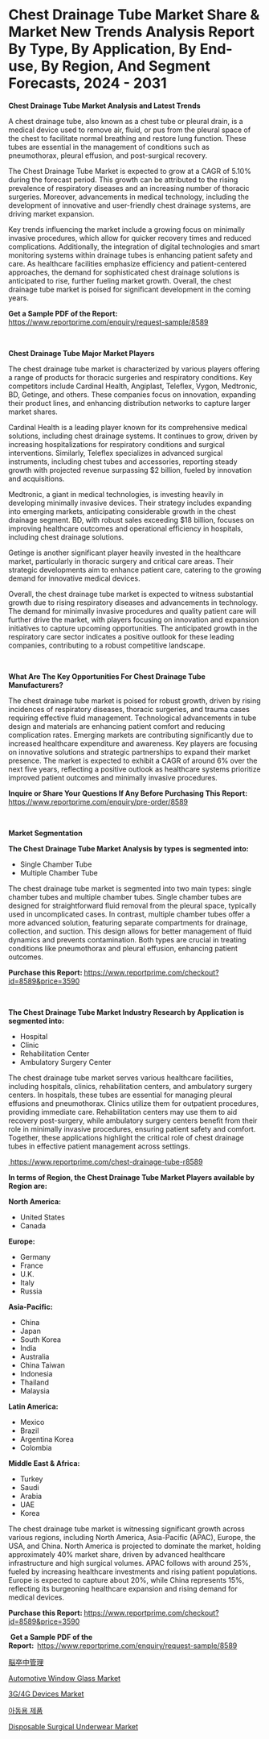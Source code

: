 <p><h1>Chest Drainage Tube Market Share & Market New Trends Analysis Report By Type, By Application, By End-use, By Region, And Segment Forecasts, 2024 - 2031</h1></p><p><strong>Chest Drainage Tube Market Analysis and Latest Trends</strong></p>
<p><p>A chest drainage tube, also known as a chest tube or pleural drain, is a medical device used to remove air, fluid, or pus from the pleural space of the chest to facilitate normal breathing and restore lung function. These tubes are essential in the management of conditions such as pneumothorax, pleural effusion, and post-surgical recovery. </p><p>The Chest Drainage Tube Market is expected to grow at a CAGR of 5.10% during the forecast period. This growth can be attributed to the rising prevalence of respiratory diseases and an increasing number of thoracic surgeries. Moreover, advancements in medical technology, including the development of innovative and user-friendly chest drainage systems, are driving market expansion. </p><p>Key trends influencing the market include a growing focus on minimally invasive procedures, which allow for quicker recovery times and reduced complications. Additionally, the integration of digital technologies and smart monitoring systems within drainage tubes is enhancing patient safety and care. As healthcare facilities emphasize efficiency and patient-centered approaches, the demand for sophisticated chest drainage solutions is anticipated to rise, further fueling market growth. Overall, the chest drainage tube market is poised for significant development in the coming years.</p></p>
<p><strong>Get a Sample PDF of the Report:&nbsp;</strong> <a href="https://www.reportprime.com/enquiry/request-sample/8589">https://www.reportprime.com/enquiry/request-sample/8589</a></p>
<p>&nbsp;</p>
<p><strong>Chest Drainage Tube Major Market Players</strong></p>
<p><p>The chest drainage tube market is characterized by various players offering a range of products for thoracic surgeries and respiratory conditions. Key competitors include Cardinal Health, Angiplast, Teleflex, Vygon, Medtronic, BD, Getinge, and others. These companies focus on innovation, expanding their product lines, and enhancing distribution networks to capture larger market shares.</p><p>Cardinal Health is a leading player known for its comprehensive medical solutions, including chest drainage systems. It continues to grow, driven by increasing hospitalizations for respiratory conditions and surgical interventions. Similarly, Teleflex specializes in advanced surgical instruments, including chest tubes and accessories, reporting steady growth with projected revenue surpassing $2 billion, fueled by innovation and acquisitions.</p><p>Medtronic, a giant in medical technologies, is investing heavily in developing minimally invasive devices. Their strategy includes expanding into emerging markets, anticipating considerable growth in the chest drainage segment. BD, with robust sales exceeding $18 billion, focuses on improving healthcare outcomes and operational efficiency in hospitals, including chest drainage solutions.</p><p>Getinge is another significant player heavily invested in the healthcare market, particularly in thoracic surgery and critical care areas. Their strategic developments aim to enhance patient care, catering to the growing demand for innovative medical devices.</p><p>Overall, the chest drainage tube market is expected to witness substantial growth due to rising respiratory diseases and advancements in technology. The demand for minimally invasive procedures and quality patient care will further drive the market, with players focusing on innovation and expansion initiatives to capture upcoming opportunities. The anticipated growth in the respiratory care sector indicates a positive outlook for these leading companies, contributing to a robust competitive landscape.</p></p>
<p>&nbsp;</p>
<p><strong>What Are The Key Opportunities For Chest Drainage Tube Manufacturers?</strong></p>
<p><p>The chest drainage tube market is poised for robust growth, driven by rising incidences of respiratory diseases, thoracic surgeries, and trauma cases requiring effective fluid management. Technological advancements in tube design and materials are enhancing patient comfort and reducing complication rates. Emerging markets are contributing significantly due to increased healthcare expenditure and awareness. Key players are focusing on innovative solutions and strategic partnerships to expand their market presence. The market is expected to exhibit a CAGR of around 6% over the next five years, reflecting a positive outlook as healthcare systems prioritize improved patient outcomes and minimally invasive procedures.</p></p>
<p><strong>Inquire or Share Your Questions If Any Before Purchasing This Report:</strong> <a href="https://www.reportprime.com/enquiry/pre-order/8589">https://www.reportprime.com/enquiry/pre-order/8589</a></p>
<p>&nbsp;</p>
<p><strong>Market Segmentation</strong></p>
<p><strong>The Chest Drainage Tube Market Analysis by types is segmented into:</strong></p>
<p><ul><li>Single Chamber Tube</li><li>Multiple Chamber Tube</li></ul></p>
<p><p>The chest drainage tube market is segmented into two main types: single chamber tubes and multiple chamber tubes. Single chamber tubes are designed for straightforward fluid removal from the pleural space, typically used in uncomplicated cases. In contrast, multiple chamber tubes offer a more advanced solution, featuring separate compartments for drainage, collection, and suction. This design allows for better management of fluid dynamics and prevents contamination. Both types are crucial in treating conditions like pneumothorax and pleural effusion, enhancing patient outcomes.</p></p>
<p><strong>Purchase this Report:&nbsp;</strong><a href="https://www.reportprime.com/checkout?id=8589&price=3590">https://www.reportprime.com/checkout?id=8589&price=3590</a></p>
<p>&nbsp;</p>
<p><strong>The Chest Drainage Tube Market Industry Research by Application is segmented into:</strong></p>
<p><ul><li>Hospital</li><li>Clinic</li><li>Rehabilitation Center</li><li>Ambulatory Surgery Center</li></ul></p>
<p><p>The chest drainage tube market serves various healthcare facilities, including hospitals, clinics, rehabilitation centers, and ambulatory surgery centers. In hospitals, these tubes are essential for managing pleural effusions and pneumothorax. Clinics utilize them for outpatient procedures, providing immediate care. Rehabilitation centers may use them to aid recovery post-surgery, while ambulatory surgery centers benefit from their role in minimally invasive procedures, ensuring patient safety and comfort. Together, these applications highlight the critical role of chest drainage tubes in effective patient management across settings.</p></p>
<p><a href="https://www.reportprime.com/chest-drainage-tube-r8589">&nbsp;https://www.reportprime.com/chest-drainage-tube-r8589</a></p>
<p><strong>In terms of Region, the Chest Drainage Tube Market Players available by Region are:</strong></p>
<p>
    <p> <strong> North America: </strong>
        <ul>
            <li>United States</li>
            <li>Canada</li>
        </ul>
        </p> 
    <p> <strong> Europe: </strong>
        <ul>
            <li>Germany</li>
            <li>France</li>
            <li>U.K.</li>
            <li>Italy</li>
            <li>Russia</li>
        </ul>
        </p> 
    <p> <strong> Asia-Pacific: </strong>
        <ul>
            <li>China</li>
            <li>Japan</li>
            <li>South Korea</li>
            <li>India</li>
            <li>Australia</li>
            <li>China Taiwan</li>
            <li>Indonesia</li>
            <li>Thailand</li>
            <li>Malaysia</li>
        </ul>
        </p> 
    <p> <strong> Latin America: </strong>
        <ul>
            <li>Mexico</li>
            <li>Brazil</li>
            <li>Argentina Korea</li>
            <li>Colombia</li>
        </ul>
        </p> 
    <p> <strong> Middle East & Africa: </strong>
        <ul>
            <li>Turkey</li>
            <li>Saudi</li>
            <li>Arabia</li>
            <li>UAE</li>
            <li>Korea</li>
        </ul>
    </p>
    </p>
<p><p>The chest drainage tube market is witnessing significant growth across various regions, including North America, Asia-Pacific (APAC), Europe, the USA, and China. North America is projected to dominate the market, holding approximately 40% market share, driven by advanced healthcare infrastructure and high surgical volumes. APAC follows with around 25%, fueled by increasing healthcare investments and rising patient populations. Europe is expected to capture about 20%, while China represents 15%, reflecting its burgeoning healthcare expansion and rising demand for medical devices.</p></p>
<p><strong>Purchase this Report: </strong><a href="https://www.reportprime.com/checkout?id=8589&price=3590">https://www.reportprime.com/checkout?id=8589&price=3590</a></p>
<p>&nbsp;<strong>Get a Sample PDF of the Report:&nbsp;&nbsp;</strong><a href="https://www.reportprime.com/enquiry/request-sample/8589">https://www.reportprime.com/enquiry/request-sample/8589</a></p>
<p><strong></strong></p>
<p><p><a href="https://medium.com/@tubbs463/stroke-management-market-%E3%81%AF-%E3%82%B3%E3%82%B9%E3%83%88%E7%AE%A1%E7%90%86%E3%81%A8%E5%8A%B9%E7%8E%87%E5%90%91%E4%B8%8A%E3%82%92%E5%84%AA%E5%85%88%E3%81%97%E3%81%BE%E3%81%99-%E3%81%95%E3%82%89%E3%81%AB-%E5%A0%B1%E5%91%8A%E6%9B%B8%E3%81%AF%E5%B8%82%E5%A0%B4%E3%81%AE%E9%9C%80%E8%A6%81%E9%9D%A2%E3%81%A8%E4%BE%9B%E7%B5%A6%E9%9D%A2%E3%81%AE%E4%B8%A1%E6%96%B9%E3%82%92%E3%82%AB%E3%83%90%E3%83%BC%E3%81%97%E3%81%A6%E3%81%84%E3%81%BE%E3%81%99-stroke-management-%E5%B8%82%E5%A0%B4%E3%81%AF-33aa4dca3114">脳卒中管理</a></p><p><a href="https://www.linkedin.com/pulse/mapping-automotive-window-glass-market-trends-challenges-breakthroughs-57lic?trackingId=qOvMIn%2FjQCiuvmYItzQYIw%3D%3D">Automotive Window Glass Market</a></p><p><a href="https://issuu.com/reportprime-2/docs/3g4g-devices-market-size-2030.pptx_a35a933fee1e14">3G/4G Devices Market</a></p><p><a href="https://medium.com/@reyeshowell_6566/children-products-market-%EC%9D%98-%EA%B8%80%EB%A1%9C%EB%B2%8C-%EC%8B%9C%EC%9E%A5-%EA%B0%9C%EC%9A%94%EB%8A%94-%EC%A0%84-%EC%84%B8%EA%B3%84-%EB%B0%8F-%EC%A3%BC%EC%9A%94-%EC%8B%9C%EC%9E%A5%EC%9D%98-%EC%82%B0%EC%97%85%EC%97%90-%EC%98%81%ED%96%A5%EC%9D%84-%EB%AF%B8%EC%B9%98%EB%8A%94-%EC%A3%BC%EC%9A%94-%ED%8A%B8%EB%A0%8C%EB%93%9C%EC%97%90-%EB%8C%80%ED%95%9C-%EB%8F%85%ED%8A%B9%ED%95%9C-%EA%B4%80%EC%A0%90%EC%9D%84-%EC%A0%9C%EA%B3%B5%ED%95%A9%EB%8B%88%EB%8B%A4-87b093935df3?postPublishedType=initial">아동용 제품</a></p><p><a href="https://github.com/JamesCox407/Market-Research-Report-List-1/blob/main/disposable-surgical-underwear-market.md">Disposable Surgical Underwear Market</a></p></p>